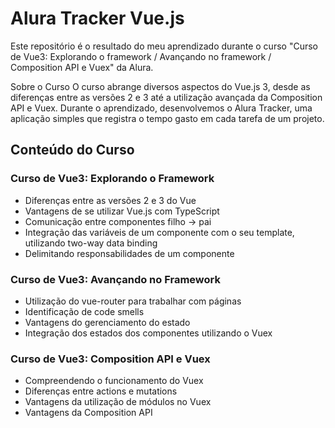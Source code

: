 # Alura Tracker Vue.js

Este repositório é o resultado do meu aprendizado durante o curso "Curso de Vue3: Explorando o framework / Avançando no framework / Composition API e Vuex" da Alura.

Sobre o Curso
O curso abrange diversos aspectos do Vue.js 3, desde as diferenças entre as versões 2 e 3 até a utilização avançada da Composition API e Vuex. Durante o aprendizado, desenvolvemos o Alura Tracker, uma aplicação simples que registra o tempo gasto em cada tarefa de um projeto.

## Conteúdo do Curso

### Curso de Vue3: Explorando o Framework
- Diferenças entre as versões 2 e 3 do Vue
- Vantagens de se utilizar Vue.js com TypeScript
- Comunicação entre componentes filho -> pai
- Integração das variáveis de um componente com o seu template, utilizando two-way data binding
- Delimitando responsabilidades de um componente

### Curso de Vue3: Avançando no Framework
- Utilização do vue-router para trabalhar com páginas
- Identificação de code smells
- Vantagens do gerenciamento do estado
- Integração dos estados dos componentes utilizando o Vuex

### Curso de Vue3: Composition API e Vuex
- Compreendendo o funcionamento do Vuex
- Diferenças entre actions e mutations
- Vantagens da utilização de módulos no Vuex
- Vantagens da Composition API

